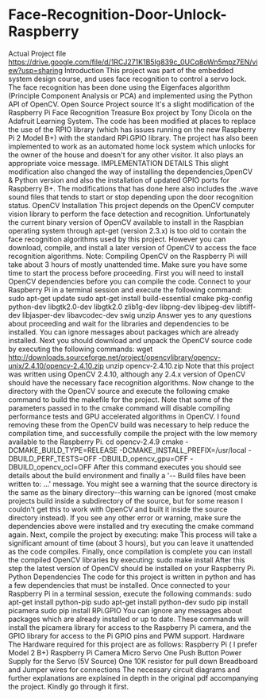 # Face-Recognition-Door-Unlock-Raspberry
Actual Project file https://drive.google.com/file/d/1RCJ271K1B5Ig839c_0UCq8oWn5mpz7EN/view?usp=sharing  Introduction This project was part of the embedded system design course, and uses face recognition to control a servo lock. The face recognition has been done using the Eigenfaces algorithm (Principle Component Analysis or PCA) and implemented using the Python API of OpenCV.  Open Source Project source It's a slight modification of the Raspberry Pi Face Recognition Treasure Box project by Tony Dicola on the Adafruit Learning System. The code has been modified at places to replace the use of the RPIO library (which has issues running on the new Raspberry Pi 2 Model B+) with the standard RPi.GPIO library. The project has also been implemented to work as an automated home lock system which unlocks for the owner of the house and doesn't for any other visitor. It also plays an appropriate voice message.  IMPLEMENTATION DETAILS This slight modification also changed the way of installing the dependencies,OpenCV &amp; Python version and also the installation of updated GPIO ports for Raspberry B+. The modifications that has done here also includes the .wave sound files that tends to start or stop depending upon the door recognition status.  OpenCV Installation This project depends on the OpenCV computer vision library to perform the face detection and recognition. Unfortunately the current binary version of OpenCV available to install in the Raspbian operating system through apt-get (version 2.3.x) is too old to contain the face recognition algorithms used by this project. However you can download, compile, and install a later version of OpenCV to access the face recognition algorithms. Note: Compiling OpenCV on the Raspberry Pi will take about 3 hours of mostly unattended time. Make sure you have some time to start the process before proceeding.  First you will need to install OpenCV dependencies before you can compile the code. Connect to your Raspberry Pi in a terminal session and execute the following command:  sudo apt-get update sudo apt-get install build-essential cmake pkg-config python-dev libgtk2.0-dev libgtk2.0 zlib1g-dev libpng-dev libjpeg-dev libtiff-dev libjasper-dev libavcodec-dev swig unzip Answer yes to any questions about proceeding and wait for the libraries and dependencies to be installed. You can ignore messages about packages which are already installed. Next you should download and unpack the OpenCV source code by executing the following commands:  wget http://downloads.sourceforge.net/project/opencvlibrary/opencv-unix/2.4.10/opencv-2.4.10.zip unzip opencv-2.4.10.zip Note that this project was written using OpenCV 2.4.10, although any 2.4.x version of OpenCV should have the necessary face recognition algorithms. Now change to the directory with the OpenCV source and execute the following cmake command to build the makefile for the project. Note that some of the parameters passed in to the cmake command will disable compiling performance tests and GPU accelerated algorithms in OpenCV. I found removing these from the OpenCV build was necessary to help reduce the compilation time, and successfully compile the project with the low memory available to the Raspberry Pi.  cd opencv-2.4.9 cmake -DCMAKE_BUILD_TYPE=RELEASE -DCMAKE_INSTALL_PREFIX=/usr/local -DBUILD_PERF_TESTS=OFF -DBUILD_opencv_gpu=OFF -DBUILD_opencv_ocl=OFF After this command executes you should see details about the build environment and finally a '-- Build files have been written to: ...' message. You might see a warning that the source directory is the same as the binary directory--this warning can be ignored (most cmake projects build inside a subdirectory of the source, but for some reason I couldn't get this to work with OpenCV and built it inside the source directory instead). If you see any other error or warning, make sure the dependencies above were installed and try executing the cmake command again.  Next, compile the project by executing:  make This process will take a significant amount of time (about 3 hours), but you can leave it unattended as the code compiles. Finally, once compilation is complete you can install the compiled OpenCV libraries by executing:  sudo make install After this step the latest version of OpenCV should be installed on your Raspberry Pi.  Python Dependencies The code for this project is written in python and has a few dependencies that must be installed. Once connected to your Raspberry Pi in a terminal session, execute the following commands:  sudo apt-get install python-pip sudo apt-get install python-dev sudo pip install picamera sudo pip install RPi.GPIO You can ignore any messages about packages which are already installed or up to date. These commands will install the picamera library for access to the Raspberry Pi camera, and the GPIO library for access to the Pi GPIO pins and PWM support.  Hardware The Hardware required for this project are as follows:  Raspberry Pi ( I prefer Model 2 B+)  Raspberry Pi Camera  Micro Servo  One Push Button  Power Supply for the Servo (5V Source)  One 10K resistor for pull down  Breadboard and Jumper wires for connections  The necessary circuit diagrams and further explanations are explained in depth in the original pdf accompanying the project. Kindly go through it first.
